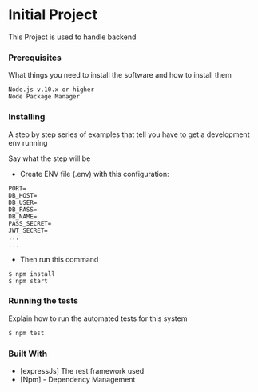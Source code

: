 # Initial Project

This Project is used to handle backend 

### Prerequisites

What things you need to install the software and how to install them

```
Node.js v.10.x or higher
Node Package Manager
```

### Installing

A step by step series of examples that tell you have to get a development env running

Say what the step will be
- Create ENV file (.env) with this configuration:
```
PORT=
DB_HOST=
DB_USER=
DB_PASS=
DB_NAME=
PASS_SECRET=
JWT_SECRET=
...
...
```
- Then run this command
```
$ npm install
$ npm start
```

### Running the tests

Explain how to run the automated tests for this system
```sh
$ npm test
```

### Built With

* [expressJs] The rest framework used
* [Npm] - Dependency Management